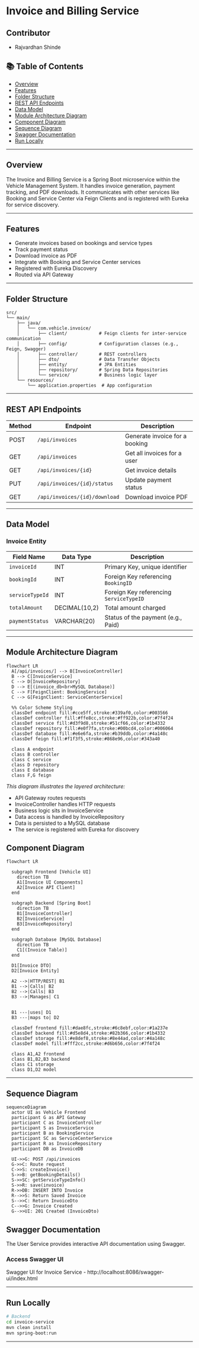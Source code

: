 # Invoice and Billing Service

## Contributor
- Rajvardhan Shinde

## 📚 Table of Contents
- [Overview](#overview)
- [Features](#features)
- [Folder Structure](#folder-structure)
- [REST API Endpoints](#rest-api-endpoints)
- [Data Model](#data-model)
- [Module Architecture Diagram](#module-architecture-diagram)
- [Component Diagram](#component-diagram)
- [Sequence Diagram](#sequence-diagram)
- [Swagger Documentation](#swagger-documentation)
- [Run Locally](#run-locally)

---

## Overview
The Invoice and Billing Service is a Spring Boot microservice within the Vehicle Management System. It handles invoice generation, payment tracking, and PDF downloads. It communicates with other services like Booking and Service Center via Feign Clients and is registered with Eureka for service discovery.

---

## Features

- Generate invoices based on bookings and service types
- Track payment status
- Download invoice as PDF
- Integrate with Booking and Service Center services
- Registered with Eureka Discovery
- Routed via API Gateway

---

## Folder Structure
```plaintext
src/
└── main/
    ├── java/
    │   └── com.vehicle.invoice/
    │       ├── client/            # Feign clients for inter-service communication
    │       ├── config/            # Configuration classes (e.g., Feign, Swagger)
    │       ├── controller/        # REST controllers
    │       ├── dto/               # Data Transfer Objects
    │       ├── entity/            # JPA Entities
    │       ├── repository/        # Spring Data Repositories
    │       └── service/           # Business logic layer
    └── resources/
        └── application.properties  # App configuration
```

---

## REST API Endpoints

| Method | Endpoint                                 | Description                          |
|--------|------------------------------------------|--------------------------------------|
| POST   | `/api/invoices`                          | Generate invoice for a booking       |
| GET    | `/api/invoices`                          | Get all invoices for a user          |
| GET    | `/api/invoices/{id}`                     | Get invoice details                  |
| PUT    | `/api/invoices/{id}/status`              | Update payment status                |
| GET    | `/api/invoices/{id}/download`            | Download invoice PDF                 |

---

## Data Model

### Invoice Entity

| Field Name       | Data Type       | Description                              |
|------------------|------------------|------------------------------------------|
| `invoiceId`      | INT              | Primary Key, unique identifier           |
| `bookingId`      | INT              | Foreign Key referencing `BookingID`      |
| `serviceTypeId`  | INT              | Foreign Key referencing `ServiceTypeID`  |
| `totalAmount`    | DECIMAL(10,2)    | Total amount charged                     |
| `paymentStatus`  | VARCHAR(20)      | Status of the payment (e.g., Paid)       |

---

## Module Architecture Diagram

```mermaid
flowchart LR
  A[/api/invoices/] --> B[InvoiceController]
  B --> C[InvoiceService]
  C --> D[InvoiceRepository]
  D --> E[(invoice_db<br>MySQL Database)]
  C --> F[FeignClient: BookingService]
  C --> G[FeignClient: ServiceCenterService]

  %% Color Scheme Styling
  classDef endpoint fill:#cce5ff,stroke:#339af0,color:#003566
  classDef controller fill:#ffe8cc,stroke:#ff922b,color:#7f4f24
  classDef service fill:#d3f9d8,stroke:#51cf66,color:#1b4332
  classDef repository fill:#e0f7fa,stroke:#00bcd4,color:#006064
  classDef database fill:#e6e6fa,stroke:#b39ddb,color:#4a148c
  classDef feign fill:#f1f3f5,stroke:#868e96,color:#343a40

  class A endpoint
  class B controller
  class C service
  class D repository
  class E database
  class F,G feign
```

_This diagram illustrates the layered architecture:_

- API Gateway routes requests
- InvoiceController handles HTTP requests
- Business logic sits in InvoiceService
- Data access is handled by InvoiceRepository
- Data is persisted to a MySQL database
- The service is registered with Eureka for discovery

## Component Diagram

```mermaid
flowchart LR

  subgraph Frontend [Vehicle UI]
    direction TB
    A1[Invoice UI Components]
    A2[Invoice API Client]
  end

  subgraph Backend [Spring Boot]
    direction TB
    B1[InvoiceController]
    B2[InvoiceService]
    B3[InvoiceRepository]
  end

  subgraph Database [MySQL Database]
    direction TB
    C1[(Invoice Table)]
  end

  D1[Invoice DTO]
  D2[Invoice Entity]

  A2 -->|HTTP/REST| B1
  B1 -->|Calls| B2
  B2 -->|Calls| B3
  B3 -->|Manages| C1


  B1 ---|uses| D1
  B3 ---|maps to| D2

  classDef frontend fill:#dae8fc,stroke:#6c8ebf,color:#1a237e
  classDef backend fill:#d5e8d4,stroke:#82b366,color:#1b4332
  classDef storage fill:#e8def8,stroke:#8e44ad,color:#4a148c
  classDef model fill:#fff2cc,stroke:#d6b656,color:#7f4f24

  class A1,A2 frontend
  class B1,B2,B3 backend
  class C1 storage
  class D1,D2 model
```

---

## Sequence Diagram

```mermaid
sequenceDiagram
  actor UI as Vehicle Frontend
  participant G as API Gateway
  participant C as InvoiceController
  participant S as InvoiceService
  participant B as BookingService
  participant SC as ServiceCenterService
  participant R as InvoiceRepository
  participant DB as InvoiceDB

  UI->>G: POST /api/invoices
  G->>C: Route request
  C->>S: createInvoice()
  S->>B: getBookingDetails()
  S->>SC: getServiceTypeInfo()
  S->>R: save(invoice)
  R->>DB: INSERT INTO Invoice
  R-->>S: Return Saved Invoice
  S-->>C: Return InvoiceDto
  C-->>G: Invoice Created
  G-->>UI: 201 Created (InvoiceDto)
```
## Swagger Documentation
The User Service provides interactive API documentation using Swagger.

### Access Swagger UI
Swagger UI for Invoice Service
    - http://localhost:8086/swagger-ui/index.html


---

## Run Locally

```bash
# Backend
cd invoice-service
mvn clean install
mvn spring-boot:run
```

---
